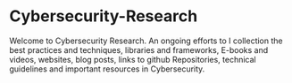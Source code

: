 # Cybersecurity-Research
Welcome to Cybersecurity Research. An ongoing efforts to I collection the best practices and techniques, libraries and frameworks, E-books and videos, websites, blog posts, links to github Repositories, technical guidelines and important resources in Cybersecurity.
